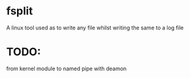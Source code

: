 # fsplit
A linux tool used as to write any file whilst writing the same to a log file


# TODO:
from kernel module to
named pipe with deamon
